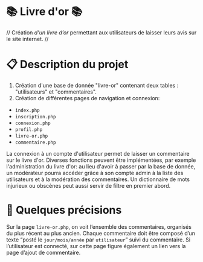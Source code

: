 # 📚 Livre d'or 📚

// Création <em>d'un livre d’or</em> permettant aux utilisateurs de laisser  leurs avis sur le site internet. //

# 📋 Description du projet

1)  Création d'une base de donnée "livre-or" contenant deux tables : "utilisateurs" et "commentaires".
2)  Création de différentes pages de navigation et connexion:

- `index.php`
- `inscription.php`
- `connexion.php`
- `profil.php`
- `livre-or.php`
- `commentaire.php`

La connexion à un compte d'utilisateur permet de laisser un commentaire sur le livre d'or.
Diverses fonctions peuvent être implémentées, par exemple l'administration du livre d'or: au lieu d'avoir à passer par la base de donnée,
un modérateur pourra accéder grâce à son compte admin à la liste des utilisateurs et à la modération des commentaires.
Un dictionnaire de mots injurieux ou obscènes peut aussi servir de filtre en premier abord.

# 📝 Quelques précisions

Sur la page `livre-or.php`, on voit l’ensemble des commentaires, organisés du plus 
récent au plus ancien. Chaque commentaire doit être composé d’un texte 
“posté le `jour/mois/année` par `utilisateur`” suivi du commentaire. Si
l’utilisateur est connecté, sur cette page figure également un lien vers la 
page d’ajout de commentaire.
